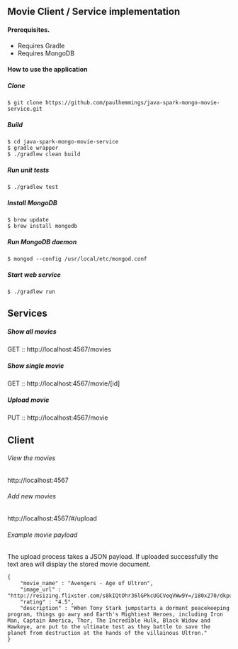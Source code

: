 ## Movie Client / Service implementation

#### Prerequisites.

* Requires Gradle
* Requires MongoDB

#### How to use the application

##### Clone

````
$ git clone https://github.com/paulhemmings/java-spark-mongo-movie-service.git
````

##### Build

````
$ cd java-spark-mongo-movie-service
$ gradle wrapper
$ ./gradlew clean build
````

##### Run unit tests

````
$ ./gradlew test
````

##### Install MongoDB

````
$ brew update
$ brew install mongodb
````

##### Run MongoDB daemon

````
$ mongod --config /usr/local/etc/mongod.conf
````

##### Start web service

````
$ ./gradlew run
````

## Services
##### Show all movies

GET :: http://localhost:4567/movies

##### Show single movie

GET :: http://localhost:4567/movie/[id]

##### Upload movie

PUT :: http://localhost:4567/movie

## Client
###### View the movies

http://localhost:4567

###### Add new movies

http://localhost:4567/#/upload

###### Example movie payload

The upload process takes a JSON payload. If uploaded successfully the text area will display the stored movie document.

````
{
    "movie_name" : "Avengers - Age of Ultron",
    "image_url" : "http://resizing.flixster.com/s8kIQtOhr36lGPkcUGCVeqVWw9Y=/180x270/dkpu1ddg7pbsk.cloudfront.net/movie/11/19/01/11190143_ori.jpg",
    "rating" : "4.5",
    "description" : "When Tony Stark jumpstarts a dormant peacekeeping program, things go awry and Earth's Mightiest Heroes, including Iron Man, Captain America, Thor, The Incredible Hulk, Black Widow and Hawkeye, are put to the ultimate test as they battle to save the planet from destruction at the hands of the villainous Ultron."
}
````
